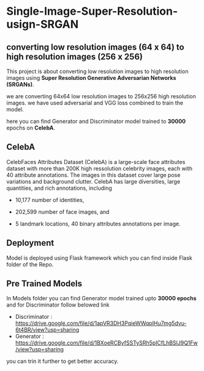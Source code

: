 # Single-Image-Super-Resolution-usign-SRGAN
## converting low resolution images (64 x 64) to high resolution images (256 x 256) ##
This project is about converting low resolution images to high resolution images using **Super Resolution Generative Adversarian Networks (SRGANs)**.

we are converting 64x64 low resolution images to 256x256 high resolution images.
we have used adversarial and VGG loss combined to train the model.

here you can find Generator and Discriminator model trained to **30000** epochs on **CelebA**.

## CelebA ##
CelebFaces Attributes Dataset (CelebA) is a large-scale face attributes dataset with more than 200K high ressolution celebrity images, each with 40 attribute annotations. The images in this dataset cover large pose variations and background clutter. CelebA has large diversities, large quantities, and rich annotations, including

* 10,177 number of identities,

* 202,599 number of face images, and

* 5 landmark locations, 40 binary attributes annotations per image.


## Deployment ##

Model is deployed using Flask framework which you can find inside Flask folder of the Repo.

## Pre Trained Models ##
In Models folder you can find Generator model trained upto **30000 epochs** and for Discriminator follow belowed link
* Discriminator : https://drive.google.com/file/d/1apVR3DH3PqieWWqpIHu7mg5dvu-6t4BR/view?usp=sharing
* Generator : https://drive.google.com/file/d/1BXoeRCByfSSTySRh5pICfLhBSlJ9Q1Fw/view?usp=sharing

you can trin it further to get better accuracy.
